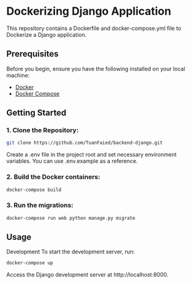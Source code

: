 # Dockerizing Django Application

This repository contains a Dockerfile and docker-compose.yml file to Dockerize a Django application.

## Prerequisites

Before you begin, ensure you have the following installed on your local machine:

- [Docker](https://docs.docker.com/get-docker/)
- [Docker Compose](https://docs.docker.com/compose/install/)

## Getting Started

### 1. Clone the Repository:

```bash
git clone https://github.com/TuanFaied/backend-django.git
```

Create a .env file in the project root and set necessary environment variables. You can use .env.example as a reference.

### 2. Build the Docker containers:
```bash
docker-compose build
```

### 3. Run the migrations:
```bash
docker-compose run web python manage.py migrate
```
## Usage
Development
To start the development server, run:
```bash
docker-compose up
```
Access the Django development server at http://localhost:8000.








